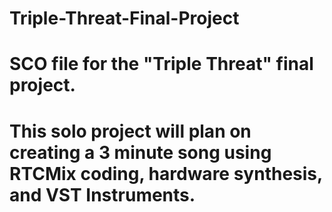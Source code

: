 # Triple-Threat-Final-Project
# SCO file for the "Triple Threat" final project.
# This solo project will plan on creating a 3 minute song using RTCMix coding, hardware synthesis, and VST Instruments. 
